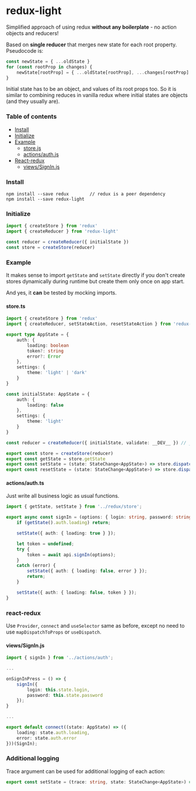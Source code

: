 # redux-light

Simplified approach of using redux **without any boilerplate** - no action objects and reducers!

Based on **single reducer** that merges new state for each root property. Pseudocode is:

```typescript
const newState = { ...oldState }
for (const rootProp in changes) {
    newState[rootProp] = { ...oldState[rootProp], ...changes[rootProp] }
}
```

Initial state has to be an object, and values of its root props too. So it is similar to combining reduces in vanilla redux where initial states are objects (and they usually are).
    
### Table of contents

 - [Install](https://github.com/Gentlee/redux-light#Install)
 - [Initialize](https://github.com/Gentlee/redux-light#Initialize)
 - [Example](https://github.com/Gentlee/redux-light#example)
   - [store.js](https://github.com/Gentlee/redux-light#storejs)
   - [actions/auth.js](https://github.com/Gentlee/redux-light#actionsauth)
 - [React-redux](https://github.com/Gentlee/redux-light#react-redux)
   - [views/SignIn.js](https://github.com/Gentlee/redux-light#viewssigninjs)

### Install

```
npm install --save redux        // redux is a peer dependency
npm install --save redux-light
```

### Initialize

```typescript
import { createStore } from 'redux'
import { createReducer } from 'redux-light'

const reducer = createReducer({ initialState })
const store = createStore(reducer)
```

### Example

It makes sense to import `getState` and `setState` directly if you don't create stores dynamically during runtime but create them only once on app start.

And yes, it **can** be tested by mocking imports.

#### store.ts

```typescript
import { createStore } from 'redux'
import { createReducer, setStateAction, resetStateAction } from 'redux-light'

export type AppState = {
    auth: {
        loading: boolean
        token?: string
        error?: Error
    },
    settings: {
        theme: 'light' | 'dark'
    }
}

const initialState: AppState = {
    auth: {
        loading: false
    },
    settings: {
        theme: 'light'
    }
}

const reducer = createReducer({ initialState, validate: __DEV__ }) // __DEV__ is a react-native global

export const store = createStore(reducer)
export const getState = store.getState
export const setState = (state: StateChange<AppState>) => store.dispatch(setStateAction(state))
export const resetState = (state: StateChange<AppState>) => store.dispatch(resetStateAction(state))
```

#### actions/auth.ts

Just write all business logic as usual functions.

```typescript
import { getState, setState } from '../redux/store';

export async const signIn = (options: { login: string, password: string }) => {
    if (getState().auth.loading) return;

    setState({ auth: { loading: true } });

    let token = undefined;
    try {
        token = await api.signIn(options);
    }
    catch (error) {
        setState({ auth: { loading: false, error } });
        return;
    }

    setState({ auth: { loading: false, token } });
}
```
    
### react-redux

Use `Provider`, `connect` and `useSelector` same as before, except no need to use `mapDispatchToProps` or `useDispatch`.

#### views/SignIn.js

```typescript
import { signIn } from '../actions/auth';

...

onSignInPress = () => {
    signIn({
        login: this.state.login,
        password: this.state.password
    });
}

...

export default connect((state: AppState) => ({
    loading: state.auth.loading,
    error: state.auth.error
}))(SignIn);
```

### Additional logging

Trace argument can be used for additional logging of each action:

```typescript
export const setState = (trace: string, state: StateChange<AppState>) => store.dispatch(setStateAction(state, trace))
```

